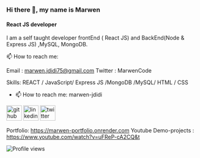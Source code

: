 ### Hi there 👋, my name is Marwen
#### React JS developer
I am a self taught developer frontEnd ( React JS) and BackEnd(Node & Express JS) ,MySQL, MongoDB.



📫 How to reach me: 

Email : marwen.jdidi75@gmail.com
Twitter : MarwenCode

Skills: REACT / JavaScript/ Express JS /MongoDB /MySQL/ HTML / CSS

- 📫 How to reach me: marwen-jdidi 


[<img src='https://cdn.jsdelivr.net/npm/simple-icons@3.0.1/icons/github.svg' alt='github' height='40'>](https://github.com/MarwenCode)  [<img src='https://cdn.jsdelivr.net/npm/simple-icons@3.0.1/icons/linkedin.svg' alt='linkedin' height='40'>](https://www.linkedin.com/in/marwen-jdidi-69668344/)  [<img src='https://cdn.jsdelivr.net/npm/simple-icons@3.0.1/icons/twitter.svg' alt='twitter' height='40'>](https://twitter.com/MarwenCode)  

Portfolio: https://marwen-portfolio.onrender.com
Youtube Demo-projects : https://www.youtube.com/watch?v=uFReP-cA2CQ&t

 

![Profile views](https://gpvc.arturio.dev/MarwenCode)  















